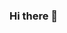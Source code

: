 ### Hi there 👋

<!--
**msilot1001/msilot1001** is a ✨ _special_ ✨ repository because its `README.md` (this file) appears on your GitHub profile

<h4>언젠간 만들겠지</h4>

Here are some ideas to get you started:

- 🔭 I’m currently working on ...
- 🌱 I’m currently learning ...
- 👯 I’m looking to collaborate on ...
- 🤔 I’m looking for help with ...
- 💬 Ask me about ...
- 📫 How to reach me: ...
- 😄 Pronouns: ...
- ⚡ Fun fact: ...
-->
